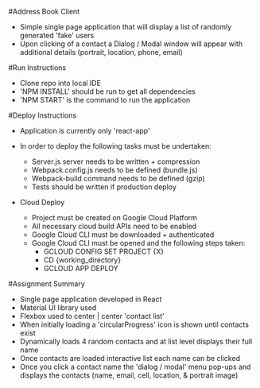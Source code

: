 #Address Book Client
- Simple single page application that will display a list of randomly generated 'fake' users
- Upon clicking of a contact a Dialog / Modal window will appear with additional details (portrait, location, phone, email) 

#Run Instructions
- Clone repo into local IDE
- 'NPM INSTALL' should be run to get all dependencies 
- 'NPM START' is the command to run the application 


#Deploy Instructions
- Application is currently only 'react-app'


- In order to deploy the following tasks must be undertaken:
    - Server.js server needs to be written + compression
    - Webpack.config.js needs to be defined (bundle.js)
    - Webpack-build command needs to be defined (gzip)
    - Tests should be written if production deploy
    

- Cloud Deploy 
    - Project must be created on Google Cloud Platform
    - All necessary cloud build APIs need to be enabled
    - Google Cloud CLI must be downloaded + authenticated
    - Google Cloud CLI must be opened and the following steps taken:
        - GCLOUD CONFIG SET PROJECT {X}
        - CD {working_directory}
        - GCLOUD APP DEPLOY

#Assignment Summary
- Single page application developed in React
- Material UI library used 
- Flexbox used to center | center 'contact list'
- When initially loading a 'circularProgress' icon is shown until contacts exist
- Dynamically loads 4 random contacts and at list level displays their full name 
- Once contacts are loaded interactive list each name can be clicked
- Once you click a contact name the 'dialog / modal' menu pop-ups and displays the contacts (name, email, cell, location, & portrait image)

